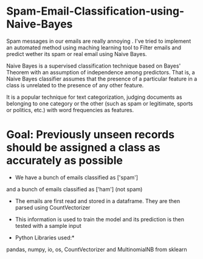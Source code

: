 # Spam-Email-Classification-using-Naive-Bayes

Spam messages in our emails are really annoying . I've tried to implement an automated method using maching learning tool to Filter emails and predict wether its spam or real email using Naive Bayes.

Naive Bayes is a supervised classification technique based on Bayes' Theorem with an assumption of independence among predictors. That is, a Naive Bayes classifier assumes that the presence of a particular feature in a class is unrelated to the presence of any other feature.

It is a popular technique for text categorization, judging documents as belonging to one category or the other (such as spam or legitimate, sports or politics, etc.) with word frequencies as features.

# Goal: Previously unseen records should be assigned a class as accurately as possible

* We have a bunch of emails classified as ['spam']

and a bunch of emails classified as ['ham']
(not spam)

* The emails are first read and stored in a dataframe. They are then parsed using CountVectorizer

* This information is used to train the model and its prediction is then tested with a sample input

* Python Libraries used:*  

pandas, numpy, io, os, CountVectorizer and MultinomialNB from sklearn
